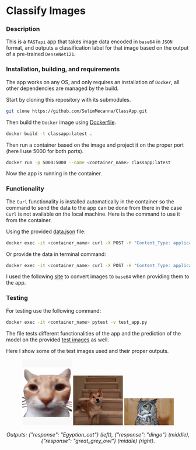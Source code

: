 # Classify Images
### Description
This is a `FASTapi` app that takes image data encoded in `base64` in `JSON` format, and outputs
a classification label for that image based on the output of a pre-trained `DenseNet121`.

### Installation, building, and requirements
The app works on any OS, and only requires an installation of `Docker`, all other dependencies are managed by
the build.

Start by cloning this repository with its submodules.
```sh
git clone https://github.com/SelimMecanna/ClassApp.git
```
Then build the `Docker` image using [Dockerfile](https://github.com/SelimMecanna/ClassApp/blob/main/Dockerfile).
```sh
docker build -t classapp:latest .
```
Then run a container based on the image and project it on the proper port (here I use 5000 for both ports).
```sh
docker run -p 5000:5000 --name <container_name> classapp:latest
```
Now the app is running in the container.

### Functionality
The `Curl` functionality is installed automatically in the container so the command to send the 
data to the app can be done from there in the case `Curl` is not available on the local machine.
Here is the command to use it from the container.

Using the provided [data.json](https://github.com/SelimMecanna/ClassApp/blob/main/data.json) file:
```sh
docker exec -it <container_name> curl -X POST -H "Content_Type: application/json" -d @data.json http://localhost/5000/predict
```
Or provide the data in terminal command:
```sh
docker exec -it <container_name> curl -X POST -H "Content_Type: application/json" -d '{"image": "Base64_image_encoding"} http://localhost/5000/predict
```
I used the following [site](https://base64.guru/converter/encode/image) to convert images to `base64` when providing them to the app.

### Testing
For testing use the following command:
```sh
docker exec -it <container_name> pytest -v test_app.py
```
The file tests different functionalities of the app and the prediction of the model on the provided [test images](https://github.com/SelimMecanna/ClassApp/tree/main/Test_Images) as well.


Here I show some of the test images used and their proper outputs.

<div align="center">
  <img src="Test_Images/cat.jpg" width="27%" height="27%" />
  <img src="Test_Images/dog.jpg" width="27%" height="27%" />
  <img src="Test_Images/owl.png" width="27%" height="27%" />

*Outputs:   {"response": "Egyptian_cat"} (left), {"response": "dingo"} (middle), {"response": "great_grey_owl"} (middle) (right)*.
 </div>
